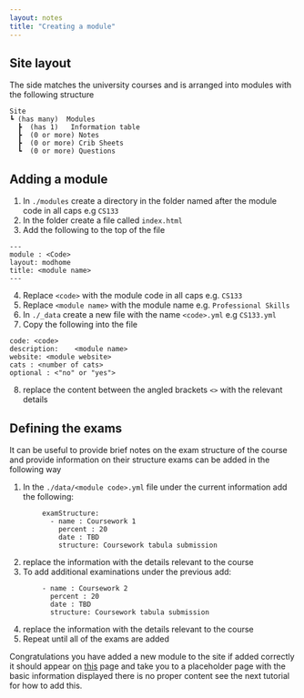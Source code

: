 ```yaml
---
layout: notes
title: "Creating a module"
--- 
```


## Site layout
The side matches the university courses and is arranged into modules with the following structure
```
Site
┗ (has many)  Modules
  ┣  (has 1)   Information table
  ┣  (0 or more) Notes
  ┣  (0 or more) Crib Sheets
  ┗  (0 or more) Questions
```
## Adding a module

1. In `./modules` create a directory in the folder named after the module code in all caps e.g `CS133`
2. In the folder create a file called `index.html`
3. Add the following to the top of the file
```
---
module : <Code>
layout: modhome
title: <module name>
---
```
4. Replace `<code>` with the module code in all caps e.g. `CS133`
5. Replace `<module name>` with the module name e.g. `Professional Skills`
6. In `./_data` create a new file with the name `<code>.yml` e.g `CS133.yml`
7. Copy the following into the file
```
code: <code>
description: 	<module name>
website: <module website>
cats : <number of cats>
optional : <"no" or "yes">
```
8. replace the content between the angled brackets `<>` with the relevant details

## Defining the exams
It can be useful to provide brief notes on the exam structure of the course and provide information on their structure
exams can be added in the following way

1. In the `./data/<module code>.yml` file under the current information add the following:  
```
        examStructure:
          - name : Coursework 1 
            percent : 20 
            date : TBD 
            structure: Coursework tabula submission
```
2. replace the information with the details relevant to the course
3. To add additional examinations under the previous add:
```
        - name : Coursework 2 
          percent : 20
          date : TBD
          structure: Coursework tabula submission
```
4. replace the information with the details relevant to the course
5. Repeat until all of the exams are added


Congratulations you have added a new module to the site if added correctly it should appear on [this](https://warwick.guide/modules) page and take you to 
a placeholder page with the basic information displayed there is no proper content see the next tutorial for how to add this.